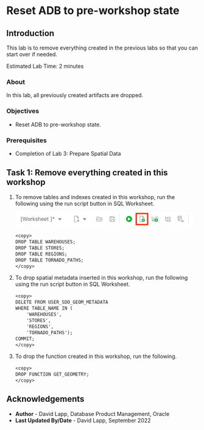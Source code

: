 # Reset ADB to pre-workshop state

## Introduction

This lab is to remove everything created in the previous labs so that you can start over if needed.

Estimated Lab Time: 2 minutes

### About

In this lab, all previously created artifacts are dropped.

### Objectives

* Reset ADB to pre-workshop state.

### Prerequisites

* Completion of Lab 3: Prepare Spatial Data

<!--  *This is the "fold" - below items are collapsed by default*  -->

## Task 1: Remove everything created in this workshop

1. To remove tables and indexes created in this workshop, run the following using the run script button in SQL Worksheet.

     ![Image alt text](images/run-script.png)

      ```
      <copy> 
      DROP TABLE WAREHOUSES;
      DROP TABLE STORES;
      DROP TABLE REGIONS;
      DROP TABLE TORNADO_PATHS;
      </copy>
      ```


2. To drop spatial metadata inserted in this workshop, run the following using the run script button in SQL Worksheet.

      ```
      <copy> 
      DELETE FROM USER_SDO_GEOM_METADATA
      WHERE TABLE_NAME IN (
          'WAREHOUSES', 
          'STORES', 
          'REGIONS', 
          'TORNADO_PATHS');
      COMMIT;
      </copy>
      ```

3. To drop the function created in this workshop, run the following.

      ```
      <copy> 
      DROP FUNCTION GET_GEOMETRY;
      </copy>
      ```


## Acknowledgements

* **Author** - David Lapp, Database Product Management, Oracle
* **Last Updated By/Date** - David Lapp, September 2022
